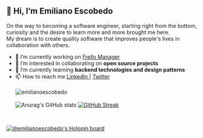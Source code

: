 ## 👋 Hi, I’m Emiliano Escobedo
On the way to becoming a software engineer, starting right from the bottom, curiosity and the desire to learn more and more brought me here. <br> My dream is to create quality software that improves people's lives in collaboration with others.
<br>
- 🔭 I’m currently working on [Frello Manager](https://github.com/EmilianoEscobedo/FrelloManager)
- 👀 I’m interested in collaborating on <strong>open source projects</strong>
- 🌱 I’m currently learning <strong>backend technologies and design patterns</strong>
- 📫 How to reach me <a href=https://www.linkedin.com/in/emiliano-escobedo/>  LinkedIn <a> | <a href=https://twitter.com/EmiTheDev_/>  Twitter <a>
  <br><br>
<img align="center" src="https://github-readme-stats.vercel.app/api/top-langs?username=emilianoescobedo&show_icons=true&locale=en&layout=compact" alt="emilianoescobedo" /><br><br>
![Anurag's GitHub stats](https://github-readme-stats.vercel.app/api?username=EmilianoEscobedo&theme=dracula&hide_border=true&show_icons=true)
[![GitHub Streak](https://github-readme-streak-stats.herokuapp.com?user=EmilianoEscobedo&theme=dracula&hide_border=true&date_format=M%20j%5B%2C%20Y%5D)](https://git.io/streak-stats)

<br>



[![@emilianoescobedo's Holopin board](https://holopin.me/emilianoescobedo)](https://holopin.io/@emilianoescobedo)
